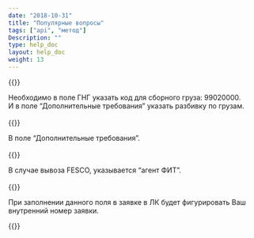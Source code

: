 ```yaml
---
date: "2018-10-31"
title: "Популярные вопросы"
tags: ["api", "метод"]
Description: ""
type: help_doc
layout: help_doc
weight: 13
---
```


{{<alert icon="question-circle" color="alert7-light" text="Как добавить еще один груз в заявку?" close="false">}} 

Необходимо в поле ГНГ указать код для сборного груза: 99020000.<br/>
И в поле “Дополнительные требования” указать разбивку по грузам.
<br/>
<br/>
{{<alert icon="question-circle" color="alert7-light" text="Где указывается информация по дверной доставке?" close="false">}} 

В поле “Дополнительные требования”.
<br/>
<br/>
{{<alert icon="question-circle" color="alert7-light" text="Кого указывать получателем на станции назначения?" close="false">}} 

В случае вывоза FESCO, указывается “агент ФИТ”.
<br/>
<br/>
{{<alert icon="question-circle" color="alert7-light" text="Что указывать в поле Номер заказа?" close="false">}} 

При заполнении данного поля в заявке в ЛК будет фигурировать Ваш внутренний номер заявки.

{{<isHelpful>}}

